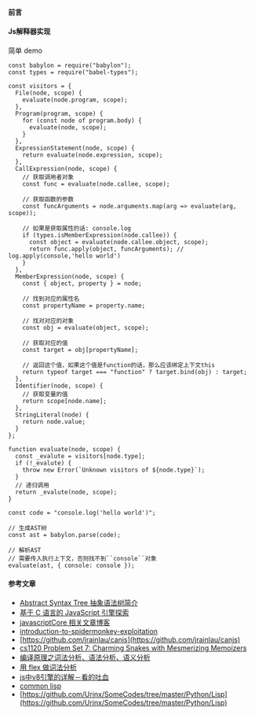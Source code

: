 #### 前言

#### Js解释器实现


简单 demo

```
const babylon = require("babylon");
const types = require("babel-types");

const visitors = {
  File(node, scope) {
    evaluate(node.program, scope);
  },
  Program(program, scope) {
    for (const node of program.body) {
      evaluate(node, scope);
    }
  },
  ExpressionStatement(node, scope) {
    return evaluate(node.expression, scope);
  },
  CallExpression(node, scope) {
    // 获取调用者对象
    const func = evaluate(node.callee, scope);

    // 获取函数的参数
    const funcArguments = node.arguments.map(arg => evaluate(arg, scope));

    // 如果是获取属性的话: console.log
    if (types.isMemberExpression(node.callee)) {
      const object = evaluate(node.callee.object, scope);
      return func.apply(object, funcArguments); // log.apply(console,'hello world')
    }
  },
  MemberExpression(node, scope) {
    const { object, property } = node;

    // 找到对应的属性名
    const propertyName = property.name;

    // 找对对应的对象
    const obj = evaluate(object, scope);

    // 获取对应的值
    const target = obj[propertyName];

    // 返回这个值，如果这个值是function的话，那么应该绑定上下文this
    return typeof target === "function" ? target.bind(obj) : target;
  },
  Identifier(node, scope) {
    // 获取变量的值
    return scope[node.name];
  },
  StringLiteral(node) {
    return node.value;
  }
};

function evaluate(node, scope) {
  const _evalute = visitors[node.type];
  if (!_evalute) {
    throw new Error(`Unknown visitors of ${node.type}`);
  }
  // 递归调用
  return _evalute(node, scope);
}

const code = "console.log('hello world')";

// 生成AST树
const ast = babylon.parse(code);

// 解析AST
// 需要传入执行上下文，否则找不到``console``对象
evaluate(ast, { console: console });

```


#### 参考文章 

* [Abstract Syntax Tree 抽象语法树简介](https://div.io/topic/1994)
* [基于 C 语言的 JavaScript 引擎探索
](https://www.ibm.com/developerworks/cn/linux/l-cn-spidermonkey/index.html)
* [javascriptCore 相关文章博客](http://lingyuncxb.com/categories/)
* [introduction-to-spidermonkey-exploitation](https://doar-e.github.io/blog/2018/11/19/introduction-to-spidermonkey-exploitation/)
* [https://github.com/jrainlau/canjs](https://github.com/jrainlau/canjs)
* [cs1120 Problem Set 7:
Charming Snakes with Mesmerizing Memoizers](http://www.cs.virginia.edu/~evans/cs1120-f09/ps/ps7/)
* [编译原理之词法分析、语法分析、语义分析
](https://blog.csdn.net/nic_r/article/details/7835908)
* [用 flex 做词法分析](https://pandolia.net/tinyc/ch8_flex.html)
* [js中v8引擎的详解－看的吐血
](https://blog.csdn.net/qq_30638831/article/details/90552912)
* [common lisp](https://acl.readthedocs.io/en/latest/zhCN/index.html)
* [https://github.com/Urinx/SomeCodes/tree/master/Python/Lisp](https://github.com/Urinx/SomeCodes/tree/master/Python/Lisp)